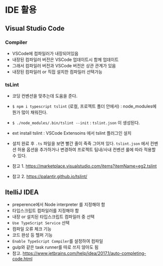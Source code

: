 # IDE 활용 

##  Visual Studio Code 

###  Compiler 
- VSCode에 컴파일러가 내장되어있음
- 내장된 컴파일러 버전은 VSCode 업데이트시 함께 업데이트
- 그래서 컴파일러 버전과 VSCode 버전은 상관 관계가 있음
- 내장된 컴파일러 or 직접 설치한 컴파일러 선택가능 

### tsLint 
- 코딩 컨벤션을 맞추는데 도움을 준다. 
- `$ npm i typescript tslint` (로컬, 프로젝트 폴더 안에서) : node_modules에 뭔가 많이 채워진다.
- `$ ./node_modules/.bin/tslint --init` : `tslint.json` 이 생성된다.  
- ext install tslint : VSCode Extensoins 에서 tslint 플러그인 설치

- 설치 완료 후 `.ts` 파일을 보면 빨간 줄이 죽죽 그어져 있다. `tslint.json` 에서 컨벤션 허용 옵션을 추가하거나 변경하여 프로젝트 팀내/사내 컨벤션 룰에 따라 적용할 수 있다.  
  
- 참고 1. https://marketplace.visualstudio.com/items?itemName=eg2.tslint
- 참고 2. https://palantir.github.io/tslint/


## ItelliJ IDEA 
- preperence에서 Node interpreter 를 지정해야 함
- 타입스크립트 컴파일러를 지정해야 함
- 내장 or 설치된 타입스크립트 컴파일러 중 선택
- `Use TypeScript Service` 선택 
- 컴파일 오류 체크 기능
- 코드 완성 등 헬퍼 기능 
- `Enable TypeScript Compiler`를 설정하여 컴파일
- gulp와 같은 task runner를 따로 쓰지 않아도 됨
- 참고. https://www.jetbrains.com/help/idea/2017.1/auto-completing-code.html